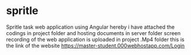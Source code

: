 # spritle
Spritle task web application using Angular
hereby i have attached the codings in project folder 
and hosting documents in server folder 
screen recording of the web application is uploaded in project .Mp4 folder
this is the link of the website 
     https://master-student.000webhostapp.com/Login
